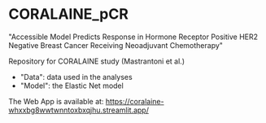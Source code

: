 # CORALAINE_pCR
"Accessible Model Predicts Response in Hormone Receptor Positive HER2 Negative Breast Cancer Receiving Neoadjuvant Chemotherapy"

Repository for CORALAINE study (Mastrantoni et al.)
- "Data": data used in the analyses
- "Model": the Elastic Net model

The Web App is available at: https://coralaine-whxxbg8wwtwnntoxbxqjhu.streamlit.app/
